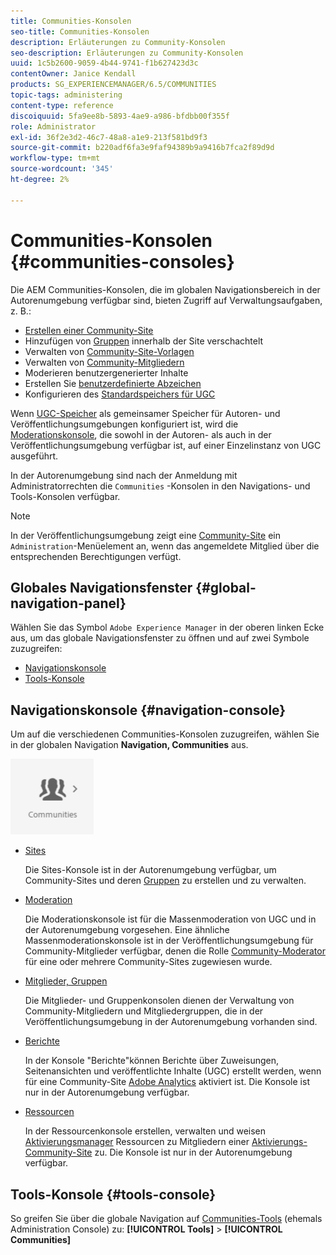 ```yaml
---
title: Communities-Konsolen
seo-title: Communities-Konsolen
description: Erläuterungen zu Community-Konsolen
seo-description: Erläuterungen zu Community-Konsolen
uuid: 1c5b2600-9059-4b44-9741-f1b627423d3c
contentOwner: Janice Kendall
products: SG_EXPERIENCEMANAGER/6.5/COMMUNITIES
topic-tags: administering
content-type: reference
discoiquuid: 5fa9ee8b-5893-4ae9-a986-bfdbb00f355f
role: Administrator
exl-id: 36f2e3d2-46c7-48a8-a1e9-213f581bd9f3
source-git-commit: b220adf6fa3e9faf94389b9a9416b7fca2f89d9d
workflow-type: tm+mt
source-wordcount: '345'
ht-degree: 2%

---
```


# Communities-Konsolen {#communities-consoles}

Die AEM Communities-Konsolen, die im globalen Navigationsbereich in der Autorenumgebung verfügbar sind, bieten Zugriff auf Verwaltungsaufgaben, z. B.:

* [Erstellen einer Community-Site](sites-console.md)
* Hinzufügen von [Gruppen](groups.md) innerhalb der Site verschachtelt
* Verwalten von [Community-Site-Vorlagen](sites.md)
* Verwalten von [Community-Mitgliedern](members.md)
* [](moderate-ugc.md) Moderieren benutzergenerierter Inhalte
* Erstellen Sie [benutzerdefinierte Abzeichen](badges.md)
* Konfigurieren des [Standardspeichers für UGC](srp-config.md)

Wenn [UGC-Speicher](working-with-srp.md) als gemeinsamer Speicher für Autoren- und Veröffentlichungsumgebungen konfiguriert ist, wird die [Moderationskonsole](moderation.md), die sowohl in der Autoren- als auch in der Veröffentlichungsumgebung verfügbar ist, auf einer Einzelinstanz von UGC ausgeführt.

In der Autorenumgebung sind nach der Anmeldung mit Administratorrechten die `Communities` -Konsolen in den Navigations- und Tools-Konsolen verfügbar.

>[!NOTE]
>
>In der Veröffentlichungsumgebung zeigt eine [Community-Site](sites-console.md) ein `Administration`-Menüelement an, wenn das angemeldete Mitglied über die entsprechenden Berechtigungen verfügt.

## Globales Navigationsfenster {#global-navigation-panel}

Wählen Sie das Symbol `Adobe Experience Manager` in der oberen linken Ecke aus, um das globale Navigationsfenster zu öffnen und auf zwei Symbole zuzugreifen:

* [Navigationskonsole](#navigation-console)
* [Tools-Konsole](tools.md)

## Navigationskonsole {#navigation-console}

Um auf die verschiedenen Communities-Konsolen zuzugreifen, wählen Sie in der globalen Navigation **Navigation, Communities** aus.

![Communities](assets/communities.png)

* [Sites](sites-console.md)

   Die Sites-Konsole ist in der Autorenumgebung verfügbar, um Community-Sites und deren [Gruppen](groups.md) zu erstellen und zu verwalten.

* [Moderation](moderation.md)

   Die Moderationskonsole ist für die Massenmoderation von UGC und in der Autorenumgebung vorgesehen. Eine ähnliche Massenmoderationskonsole ist in der Veröffentlichungsumgebung für Community-Mitglieder verfügbar, denen die Rolle [Community-Moderator](users.md#publishenvironmentusersandgroups) für eine oder mehrere Community-Sites zugewiesen wurde.

* [Mitglieder, Gruppen](members.md)

   Die Mitglieder- und Gruppenkonsolen dienen der Verwaltung von Community-Mitgliedern und Mitgliedergruppen, die in der Veröffentlichungsumgebung in der Autorenumgebung vorhanden sind.

* [Berichte](reports.md)

   In der Konsole &quot;Berichte&quot;können Berichte über Zuweisungen, Seitenansichten und veröffentlichte Inhalte (UGC) erstellt werden, wenn für eine Community-Site [Adobe Analytics](sites-console.md#analytics) aktiviert ist. Die Konsole ist nur in der Autorenumgebung verfügbar.

* [Ressourcen](resources.md)

   In der Ressourcenkonsole erstellen, verwalten und weisen [Aktivierungsmanager](enablement.md#communitymanagers) Ressourcen zu Mitgliedern einer [Aktivierungs-Community-Site](overview.md#enablement-community) zu. Die Konsole ist nur in der Autorenumgebung verfügbar.

## Tools-Konsole {#tools-console}

So greifen Sie über die globale Navigation auf [Communities-Tools](tools.md) (ehemals Administration Console) zu: **[!UICONTROL Tools]** > **[!UICONTROL Communities]**
